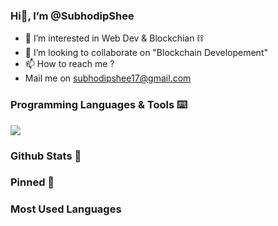 ### Hi👋, I’m @SubhodipShee

- 👀 I’m interested in  Web Dev & Blockchian ⛓
- 💞️ I’m looking to collaborate on "Blockchain Developement"
- 📫 How to reach me ?
- Mail me on subhodipshee17@gmail.com

<!---
SubhodipShee/SubhodipShee is a ✨ special ✨ repository because its README.md (this file) appears on your GitHub profile.
You can click the Preview link to take a look at your changes.
--->

### Programming Languages & Tools ⌨️
<p>
  <a href="https://skillicons.dev">
    <img src="https://skillicons.dev/icons?i=vscode,visualstudio,c,cs,py,java,opencv,sklearn,tensorflow,unity,html,css,flask,ubuntu,blender,figma,ai,discord,linkedin,unity=8" />
  </a>
</p>

### Github Stats 📑


### Pinned 📌


### Most Used Languages 
